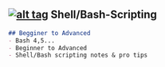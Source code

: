 ## [![alt tag](http://icons.iconarchive.com/icons/dakirby309/simply-styled/32/OS-Linux-icon.png)](https://en.wikipedia.org/wiki/Linux) Shell/Bash-Scripting
```markdown
## Begginer to Advanced
- Bash 4,5...
- Beginner to Advanced
- Shell/Bash scripting notes & pro tips
```
